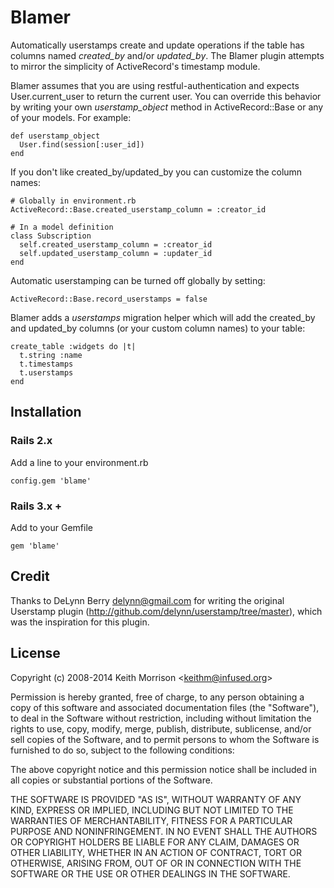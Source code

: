 # Blamer

Automatically userstamps create and update operations if the table has columns named *created_by* and/or *updated_by*.
The Blamer plugin attempts to mirror the simplicity of ActiveRecord's timestamp module.

Blamer assumes that you are using restful-authentication and expects User.current_user to return the current user. You
can override this behavior by writing your own *userstamp_object* method in ActiveRecord::Base or any of your models. For example:

    def userstamp_object
      User.find(session[:user_id])
    end

If you don't like created_by/updated_by you can customize the column names:

    # Globally in environment.rb
    ActiveRecord::Base.created_userstamp_column = :creator_id

    # In a model definition
    class Subscription
      self.created_userstamp_column = :creator_id
      self.updated_userstamp_column = :updater_id
    end

Automatic userstamping can be turned off globally by setting:

    ActiveRecord::Base.record_userstamps = false

Blamer adds a *userstamps* migration helper which will add the created_by and updated_by columns (or your custom column names) to your table:

    create_table :widgets do |t|
      t.string :name
      t.timestamps
      t.userstamps
    end


## Installation


### Rails 2.x

Add a line to your environment.rb

    config.gem 'blame'


### Rails 3.x +

Add to your Gemfile

    gem 'blame'


## Credit

Thanks to DeLynn Berry <delynn@gmail.com> for writing the original Userstamp plugin
(http://github.com/delynn/userstamp/tree/master), which was the inspiration for this plugin.


## License

Copyright (c) 2008-2014 Keith Morrison <<keithm@infused.org>>

Permission is hereby granted, free of charge, to any person
obtaining a copy of this software and associated documentation
files (the "Software"), to deal in the Software without
restriction, including without limitation the rights to use,
copy, modify, merge, publish, distribute, sublicense, and/or sell
copies of the Software, and to permit persons to whom the
Software is furnished to do so, subject to the following
conditions:

The above copyright notice and this permission notice shall be
included in all copies or substantial portions of the Software.

THE SOFTWARE IS PROVIDED "AS IS", WITHOUT WARRANTY OF ANY KIND,
EXPRESS OR IMPLIED, INCLUDING BUT NOT LIMITED TO THE WARRANTIES
OF MERCHANTABILITY, FITNESS FOR A PARTICULAR PURPOSE AND
NONINFRINGEMENT. IN NO EVENT SHALL THE AUTHORS OR COPYRIGHT
HOLDERS BE LIABLE FOR ANY CLAIM, DAMAGES OR OTHER LIABILITY,
WHETHER IN AN ACTION OF CONTRACT, TORT OR OTHERWISE, ARISING
FROM, OUT OF OR IN CONNECTION WITH THE SOFTWARE OR THE USE OR
OTHER DEALINGS IN THE SOFTWARE.
